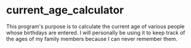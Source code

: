 # current_age_calculator

This program's purpose is to calculate the current age of various people whose birthdays are entered. I will personally be using it to keep track of the ages of my family members because I can never remember them.